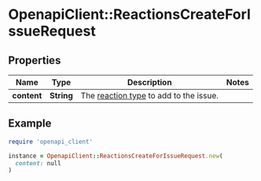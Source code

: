 # OpenapiClient::ReactionsCreateForIssueRequest

## Properties

| Name | Type | Description | Notes |
| ---- | ---- | ----------- | ----- |
| **content** | **String** | The [reaction type](https://docs.github.com/rest/reference/reactions#reaction-types) to add to the issue. |  |

## Example

```ruby
require 'openapi_client'

instance = OpenapiClient::ReactionsCreateForIssueRequest.new(
  content: null
)
```

